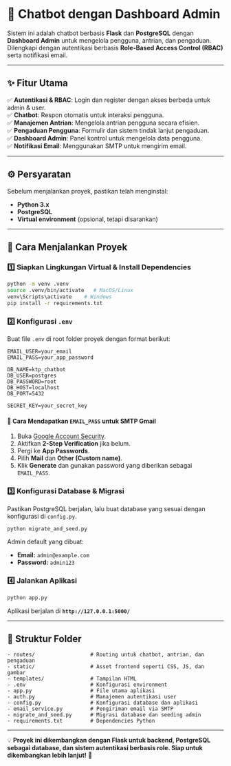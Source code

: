 # 🚀 Chatbot dengan Dashboard Admin

Sistem ini adalah chatbot berbasis **Flask** dan **PostgreSQL** dengan **Dashboard Admin** untuk mengelola pengguna, antrian, dan pengaduan. Dilengkapi dengan autentikasi berbasis **Role-Based Access Control (RBAC)** serta notifikasi email.

---

## ✨ Fitur Utama

✅ **Autentikasi & RBAC**: Login dan register dengan akses berbeda untuk admin & user.  
✅ **Chatbot**: Respon otomatis untuk interaksi pengguna.  
✅ **Manajemen Antrian**: Mengelola antrian pengguna secara efisien.  
✅ **Pengaduan Pengguna**: Formulir dan sistem tindak lanjut pengaduan.  
✅ **Dashboard Admin**: Panel kontrol untuk mengelola data pengguna.  
✅ **Notifikasi Email**: Menggunakan SMTP untuk mengirim email.

---

## ⚙️ Persyaratan
Sebelum menjalankan proyek, pastikan telah menginstal:
- **Python 3.x**
- **PostgreSQL**
- **Virtual environment** (opsional, tetapi disarankan)

---

## 🚀 Cara Menjalankan Proyek

### 1️⃣ Siapkan Lingkungan Virtual & Install Dependencies
```sh
python -m venv .venv
source .venv/bin/activate   # MacOS/Linux
venv\Scripts\activate    # Windows
pip install -r requirements.txt
```

### 2️⃣ Konfigurasi `.env`
Buat file `.env` di root folder proyek dengan format berikut:
```
EMAIL_USER=your_email 
EMAIL_PASS=your_app_password

DB_NAME=ktp_chatbot
DB_USER=postgres
DB_PASSWORD=root
DB_HOST=localhost
DB_PORT=5432

SECRET_KEY=your_secret_key
```

#### 🔑 Cara Mendapatkan `EMAIL_PASS` untuk SMTP Gmail
1. Buka [Google Account Security](https://myaccount.google.com/security).
2. Aktifkan **2-Step Verification** jika belum.
3. Pergi ke **App Passwords**.
4. Pilih **Mail** dan **Other (Custom name)**.
5. Klik **Generate** dan gunakan password yang diberikan sebagai `EMAIL_PASS`.

### 3️⃣ Konfigurasi Database & Migrasi
Pastikan PostgreSQL berjalan, lalu buat database yang sesuai dengan konfigurasi di `config.py`.

```sh
python migrate_and_seed.py
```

Admin default yang dibuat:
- **Email:** `admin@example.com`
- **Password:** `admin123`

### 4️⃣ Jalankan Aplikasi
```sh
python app.py
```
Aplikasi berjalan di **`http://127.0.0.1:5000/`**

---

## 📂 Struktur Folder
```
- routes/                  # Routing untuk chatbot, antrian, dan pengaduan
- static/                  # Asset frontend seperti CSS, JS, dan gambar
- templates/               # Tampilan HTML
- .env                     # Konfigurasi environment
- app.py                   # File utama aplikasi
- auth.py                  # Manajemen autentikasi user
- config.py                # Konfigurasi database dan aplikasi
- email_service.py         # Pengiriman email via SMTP
- migrate_and_seed.py      # Migrasi database dan seeding admin
- requirements.txt         # Dependencies Python
```

---

💡 **Proyek ini dikembangkan dengan Flask untuk backend, PostgreSQL sebagai database, dan sistem autentikasi berbasis role. Siap untuk dikembangkan lebih lanjut!** 🚀
